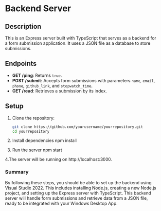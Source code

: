 # Backend Server

## Description
This is an Express server built with TypeScript that serves as a backend for a form submission application. It uses a JSON file as a database to store submissions.

## Endpoints
- **GET /ping**: Returns `true`.
- **POST /submit**: Accepts form submissions with parameters `name`, `email`, `phone`, `github_link`, and `stopwatch_time`.
- **GET /read**: Retrieves a submission by its index.

## Setup
1. Clone the repository:
   ```sh
   git clone https://github.com/yourusername/yourrepository.git
   cd yourrepository


 2. Install dependencies
	npm install


 3. Run the server
	npm start
	
 4.The server will be running on http://localhost:3000.

 
### Summary

By following these steps, you should be able to set up the backend using Visual Studio 2022. This includes installing Node.js, creating a new Node.js project, and setting up the Express server with TypeScript. This backend server will handle form submissions and retrieve data from a JSON file, ready to be integrated with your Windows Desktop App.


